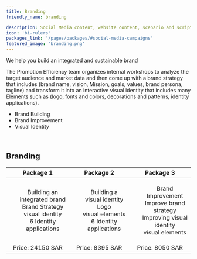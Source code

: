 ```yaml
---
title: Branding
friendly_name: branding

description: Social Media content, website content, scenario and script writing, company profile content, articles.
icon: 'bi-rulers'
packages_link: '/pages/packages/#social-media-campaigns'
featured_image: 'branding.png'
---
```

We help you build an integrated and sustainable brand

The Promotion Efficiency team organizes internal workshops to analyze the target audience and market data and then come up with a brand strategy that includes (brand name, vision, Mission, goals, values, brand persona, tagline) and transform it into an interactive visual identity that includes many Elements such as (logo, fonts and colors, decorations and patterns, identity applications).

- Brand Building
- Brand Improvement
- Visual Identity

<br>

## Branding

|            **Package 1**           |             **Package 2**             |               **Package 3**              |
|:-----------------------------------:|:-------------------------------------:|:----------------------------------------:|
| <ul style="list-style-type: none"><li>Building an integrated brand</li><li>Brand Strategy </li><li> visual identity  </li><li> 6 Identity applications  </li></ul>  |    <ul style="list-style-type: none"><li>Building a visual identity</li><li> Logo   </li><li> visual elements </li><li> 6 Identity applications  </li></ul>         |       <ul style="list-style-type: none"><li>Brand Improvement </li><li>Improve brand strategy </li><li>  Improving visual identity</li><li> visual elements </li></ul>       
|          Price: 24150  SAR          |           Price: 8395  SAR            |             Price: 8050  SAR             | 

<br> 